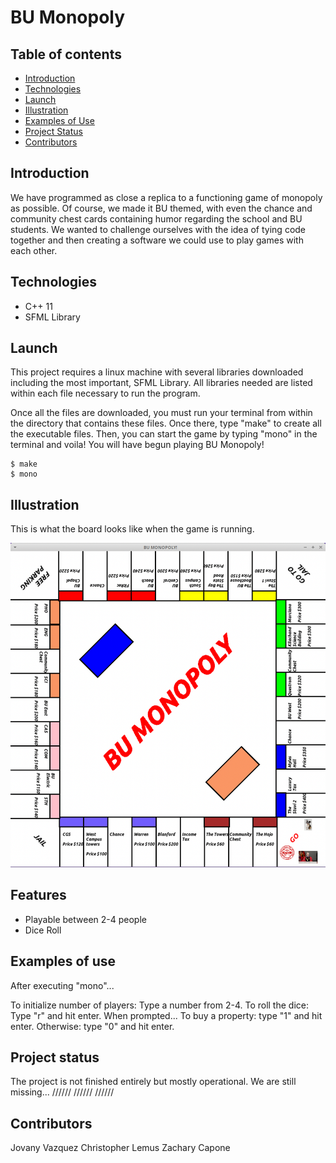 # BU Monopoly

## Table of contents
* [Introduction](#Introduction)
* [Technologies](#technologies)
* [Launch](#launch)
* [Illustration](#illustration)
* [Examples of Use](#examples-of-use)
* [Project Status](#project-status)
* [Contributors](#contributors)

## Introduction
We have programmed as close a replica to a functioning game of monopoly as possible. Of course, we made it BU themed, with even the chance and community chest cards containing humor regarding the school and BU students. We wanted to challenge ourselves with the idea of tying code together and then creating a software we could use to play games with each other.

## Technologies
* C++ 11
* SFML Library

## Launch
This project requires a linux machine with several libraries downloaded including the most important, SFML Library. All libraries needed are listed within each file necessary to run the program.

Once all the files are downloaded, you must run your terminal from within the directory that contains these files. Once there, type "make" to create all the executable files. Then, you can start the game by typing "mono" in the terminal and voila! You will have begun playing BU Monopoly!

```
$ make
$ mono
```

## Illustration
This is what the board looks like when the game is running.

![Illustration](./images/board.png)

## Features
* Playable between 2-4 people
* Dice Roll

## Examples of use
After executing "mono"...

To initialize number of players: Type a number from 2-4.
To roll the dice: Type "r" and hit enter.
When prompted... 
To buy a property: type "1" and hit enter. Otherwise: type "0" and hit enter.

## Project status
The project is not finished entirely but mostly operational. We are still missing...
//////
//////
//////

## Contributors
Jovany Vazquez
Christopher Lemus
Zachary Capone
